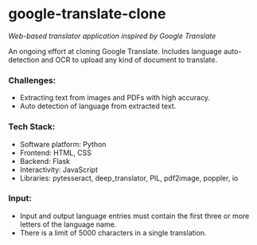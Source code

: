 # google-translate-clone
_Web-based translator application inspired by Google Translate_

An ongoing effort at cloning Google Translate. Includes language auto-detection and OCR to upload any kind of document to translate.

### Challenges:
- Extracting text from images and PDFs with high accuracy.
- Auto detection of language from extracted text.
 
### Tech Stack:
- Software platform: Python  
- Frontend: HTML, CSS
- Backend: Flask
- Interactivity: JavaScript
- Libraries: pytesseract, deep_translator, PIL, pdf2image, poppler, io

### Input:
- Input and output language entries must contain the first three or more letters of the language name.
- There is a limit of 5000 characters in a single translation.
